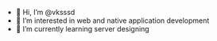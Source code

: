 - 👋 Hi, I’m @vksssd
- 👀 I’m interested in web and native application development
- 🌱 I’m currently learning server designing
<!---
vksssd/vksssd is a ✨ special ✨ repository because its `README.md` (this file) appears on your GitHub profile.
You can click the Preview link to take a look at your changes.
--->
